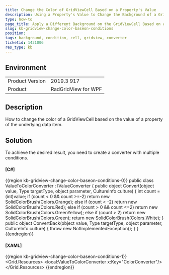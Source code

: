 ```yaml
---
title: Change the Color of GridViewCell Based on a Property's Value
description: Using a Property's Value to Change the Background of a GridViewCell.
type: how-to
page_title: Apply a Different Background on the GridViewCell Based on a Condition
slug: kb-gridview-change-color-baseon-conditions
position: 
tags: background, condition, cell, gridview, converter
ticketid: 1431006
res_type: kb
---
```


## Environment
<table>
	<tbody>
		<tr>
			<td>Product Version</td>
			<td>2019.3 917</td>
		</tr>
		<tr>
			<td>Product</td>
			<td>RadGridView for WPF</td>
		</tr>
	</tbody>
</table>


## Description
How to change the color of a GridViewCell based on the value of a property of the underlying data item.

## Solution
To achieve the desired result, you need to create a converter with multiple conditions.

#### __[C#]__
{{region kb-gridview-change-color-baseon-conditions-0}}
	public class ValueToColorConverter : IValueConverter
    {
        public object Convert(object value, Type targetType, object parameter, CultureInfo culture)
        {
            int count = (int)value;
            if (count < 0 && count >=-2)
                return new SolidColorBrush(Colors.Orange);
            else if (count < -2)
                return new SolidColorBrush(Colors.Red);
            else if (count > 0 && count <=2)
                return new SolidColorBrush(Colors.GreenYellow);
            else if (count > 2)
                return new SolidColorBrush(Colors.Green);
            return new SolidColorBrush(Colors.White);
        }
        public object ConvertBack(object value, Type targetType, object parameter, CultureInfo culture)
        {
            throw new NotImplementedException();
        }
    }
{{endregion}}

#### __[XAML]__
{{region kb-gridview-change-color-baseon-conditions-1}}
    <Grid.Resources>
        <local:ValueToColorConverter x:Key="ColorConverter"/>
	<!-- If you are using the StyleManager theming mechanism with the XAML binaries, remove the BasedOn attributes -->
        <Style TargetType="telerik:GridViewCell" BasedOn="{StaticResource GridViewCellStyle}">
            <Setter Property="Background" Value="{Binding Value, Converter={StaticResource ColorConverter}}"/>
        </Style>
    </Grid.Resources>
{{endregion}}
